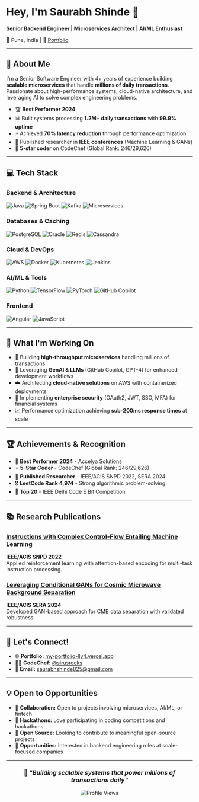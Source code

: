 # Hey, I'm Saurabh Shinde 👋

**Senior Backend Engineer | Microservices Architect | AI/ML Enthusiast**

📍 Pune, India | 🔗 [Portfolio](https://my-portfolio-lly4.vercel.app/) 

---

## 🚀 About Me

I'm a Senior Software Engineer with 4+ years of experience building **scalable microservices** that handle **millions of daily transactions**. Passionate about high-performance systems, cloud-native architecture, and leveraging AI to solve complex engineering problems.

- 🏆 **Best Performer 2024** 
- 📊 Built systems processing **1.2M+ daily transactions** with **99.9% uptime**
- ⚡ Achieved **70% latency reduction** through performance optimization
- 🔬 Published researcher in **IEEE conferences** (Machine Learning & GANs)
- 🌟 **5-star coder** on CodeChef (Global Rank: 246/29,626)

---

## 💻 Tech Stack

### **Backend & Architecture**
![Java](https://img.shields.io/badge/Java-ED8B00?style=for-the-badge&logo=openjdk&logoColor=white)
![Spring Boot](https://img.shields.io/badge/Spring_Boot-6DB33F?style=for-the-badge&logo=spring-boot&logoColor=white)
![Kafka](https://img.shields.io/badge/Apache_Kafka-231F20?style=for-the-badge&logo=apache-kafka&logoColor=white)
![Microservices](https://img.shields.io/badge/Microservices-FF6C37?style=for-the-badge&logo=microgenetics&logoColor=white)

### **Databases & Caching**
![PostgreSQL](https://img.shields.io/badge/PostgreSQL-316192?style=for-the-badge&logo=postgresql&logoColor=white)
![Oracle](https://img.shields.io/badge/Oracle-F80000?style=for-the-badge&logo=oracle&logoColor=white)
![Redis](https://img.shields.io/badge/Redis-DC382D?style=for-the-badge&logo=redis&logoColor=white)
![Cassandra](https://img.shields.io/badge/Cassandra-1287B1?style=for-the-badge&logo=apache-cassandra&logoColor=white)

### **Cloud & DevOps**
![AWS](https://img.shields.io/badge/AWS-232F3E?style=for-the-badge&logo=amazon-aws&logoColor=white)
![Docker](https://img.shields.io/badge/Docker-2496ED?style=for-the-badge&logo=docker&logoColor=white)
![Kubernetes](https://img.shields.io/badge/Kubernetes-326CE5?style=for-the-badge&logo=kubernetes&logoColor=white)
![Jenkins](https://img.shields.io/badge/Jenkins-D24939?style=for-the-badge&logo=jenkins&logoColor=white)

### **AI/ML & Tools**
![Python](https://img.shields.io/badge/Python-3776AB?style=for-the-badge&logo=python&logoColor=white)
![TensorFlow](https://img.shields.io/badge/TensorFlow-FF6F00?style=for-the-badge&logo=tensorflow&logoColor=white)
![PyTorch](https://img.shields.io/badge/PyTorch-EE4C2C?style=for-the-badge&logo=pytorch&logoColor=white)
![GitHub Copilot](https://img.shields.io/badge/GitHub_Copilot-000000?style=for-the-badge&logo=github&logoColor=white)

### **Frontend**
![Angular](https://img.shields.io/badge/Angular-DD0031?style=for-the-badge&logo=angular&logoColor=white)
![JavaScript](https://img.shields.io/badge/JavaScript-F7DF1E?style=for-the-badge&logo=javascript&logoColor=black)

---

## 🎯 What I'm Working On

- 🔨 Building **high-throughput microservices** handling millions of transactions
- 🤖 Leveraging **GenAI & LLMs** (GitHub Copilot, GPT-4) for enhanced development workflows
- ☁️ Architecting **cloud-native solutions** on AWS with containerized deployments
- 🔐 Implementing **enterprise security** (OAuth2, JWT, SSO, MFA) for financial systems
- 📈 Performance optimization achieving **sub-200ms response times** at scale

---

## 🏆 Achievements & Recognition

- 🥇 **Best Performer 2024** - Accelya Solutions
- ⭐ **5-Star Coder** - CodeChef (Global Rank: 246/29,626)
- 📝 **Published Researcher** - IEEE/ACIS SNPD 2022, SERA 2024
- 🎖️ **LeetCode Rank 4,974** - Strong algorithmic problem-solving
- 🏅 **Top 20** - IEEE Delhi Code E Bit Competition

---

## 📚 Research Publications

### [Instructions with Complex Control-Flow Entailing Machine Learning](https://ieeexplore.ieee.org/document/10051797)
**IEEE/ACIS SNPD 2022**  
Applied reinforcement learning with attention-based encoding for multi-task instruction processing.

### [Leveraging Conditional GANs for Cosmic Microwave Background Separation](https://doi.ieeecomputersociety.org/10.1109/SERA61261.2024.10685557)
**IEEE/ACIS SERA 2024**  
Developed GAN-based approach for CMB data separation with validated robustness.

---

## 🤝 Let's Connect!

- 🌐 **Portfolio:** [my-portfolio-lly4.vercel.app](https://my-portfolio-lly4.vercel.app/)
- 👨‍💻 **CodeChef:** [@sirusrocks](https://www.codechef.com/users/sirusrocks)
- 📧 **Email:** saurabhshinde825@gmail.com

---

## 💡 Open to Opportunities

- 👯 **Collaboration:** Open to projects involving microservices, AI/ML, or fintech
- 🎯 **Hackathons:** Love participating in coding competitions and hackathons
- 🌱 **Open Source:** Looking to contribute to meaningful open-source projects
- 💼 **Opportunities:** Interested in backend engineering roles at scale-focused companies

---

<div align="center">

### 💭 *"Building scalable systems that power millions of transactions daily"*

![Profile Views](https://komarev.com/ghpvc/?username=Saurabh1606&color=brightgreen)

</div>
